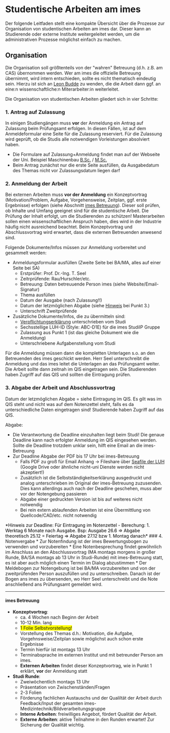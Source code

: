 # Studentische Arbeiten am imes 
Der folgende Leitfaden stellt eine kompakte Übersicht über die Prozesse zur Organisation von studentischen Arbeiten am imes dar. Dieser kann an Studierende oder externe Institute weitergeleitet werden, um die administrativen Prozesse möglichst einfach zu machen. 
## Organisation 

Die Organisation soll größtenteils von der "wahren" Betreuung (d.h. z.B. am CAS) übernommen werden. Wer am imes die offizielle Betreuung übernimmt, wird intern entschieden, sollte es nicht thematisch eindeutig sein. 
Hierzu ist sich an [Leon Budde](mailto:leon.budde@imes.uni-hannover.de) zu wenden, die die Arbeit dann ggf. an eine:n wissenschaftliche:n Miterarbeiter:in weiterleitet.

Die Organisation von studentischen Arbeiten gliedert sich in vier Schritte: 

### 1. Antrag auf Zulassung
In einigen Studiengängen muss **vor** der Anmeldung ein Antrag auf Zulassung beim Prüfungsamt erfolgen. In diesen Fällen, ist auf dem Anmeldeformular eine Seite für die Zulassung reserviert. Für die Zulassung wird geprüft, ob die Studis alle notwendigen Vorleistungen absolviert haben. 

  * Die Formulare auf Zulassung+Anmeldung findet man auf der Webseite der Uni. Beispiel Maschinenbau [B.Sc.](https://www.uni-hannover.de/de/studium/im-studium/pruefungsinfos-fachberatung/maschinenbau-bsc/formulare/) / [M.Sc.](https://www.uni-hannover.de/de/studium/im-studium/pruefungsinfos-fachberatung/maschinenbau-msc/formulare/)
  * Beim Antrag zunächst nur die erste Seite ausfüllen, da Ausgabedatum des Themas nicht vor Zulassungsdatum liegen darf

### 2. Anmeldung der Arbeit

  Bei externen Arbeiten muss **vor der Anmeldung** ein Konzeptvortrag (Motivation/Problem, Aufgabe, Vorgehensweise, Zeitplan, ggf. erste Ergebnisse) erfolgen (siehe Abschnitt [imes Betreuung](#imes-betreuung)).
Dieser soll prüfen, ob Inhalte und Umfang geeignet sind für die studentische Arbeit.
Die Prüfung der Inhalt erfolgt, um die Studierenden zu schützen!
Masterarbeiten sollen einen wissenschaftlichen Anspruch haben, dies wird in der Industrie häufig nicht ausreichend beachtet. 
Beim Konzeptvortrag und Abschlussvortrag wird erwartet, dass die externen Betreuenden anwesend sind.


Folgende Dokumente/Infos müssen zur Anmeldung vorbereitet und gesammelt werden:

   * Anmeldungsformular ausfüllen (Zweite Seite bei BA/MA, alles auf einer Seite bei SA)
       * Erstprüfer: Prof. Dr.-Ing. T. Seel
       * Zeitrprüfende: Rau/Hurschler/etc.
       * Betreuung: Daten betreuuende Person imes (siehe Website/Email-Signatur)
       * Thema ausfüllen
       * Datum der Ausgabe (nach Zulassung!!)
       * Datum der letzmöglichen Abgabe (siehe [Hinweis](#hinweis) bei Punkt 3.)
       * Unterschrift Zweitprüfende
   * Zusätzliche Dokumente/Infos, die zu übermitteln sind:
       * [Verpflichtungserklärung](Verpflichtungserklaerung_Vorlage.pdf) unterschrieben vom Studi
       * Sechsstellige LUH-ID (Style: ABC-D1E) für die imes StudiIP Gruppe
       * Zulassung aus Punkt 1 (ist das gleiche Dokument wie die Anmeldung)
       * Unterschriebene Aufgabenstellung vom Studi


Für die Anmeldung müssen dann die kompletten Unterlagen s.o. an den Betreuenden des imes geschickt werden. Herr Seel unterschreibt die Anmeldung und das imes leitet die Unterlagen an das Prüfungsamt weiter. Die Arbeit sollte dann zeitnah im QIS eingetragen sein. Die Studierenden haben Zugriff auf das QIS und sollten die Eintragung prüfen.


### 3. Abgabe der Arbeit und Abschlussvortrag
Datum der letzmöglichen Abgabe = siehe Eintragung im QIS. Es gilt was im QIS steht und nicht was auf dem Notenzettel steht, falls es da unterschiedliche Daten eingetragen sind! Studierende haben Zugriff auf das QIS.

Abgabe:

* Die Verantwortung die Deadline einzuhalten liegt beim Studi! Die genaue Deadline kann nach erfolgter Anmeldung im QIS eingesehen werden. Sollte die Deadline trotzdem unklar sein, hilft eine Email an die imes-Betreuung
* Zur Deadline Abgabe der PDF bis 17 Uhr bei imes-Betreuung
    - Falls PDF zu groß für Email Anhang -> Fileshare über [Seafile der LUH](https://seafile.cloud.uni-hannover.de/) (Google Drive oder ähnliche nicht-uni Dienste werden nicht akzeptiert!)
  - Zusätzlich ist die Selbstständigkeitserklärung ausgedruckt und analog unterschrieben im Original der imes-Betreuung zuzusenden. Dies kann allerdings auch nach der Deadline geschehen, muss aber vor der Notengebung passieren
  - Abgabe einer gedruckten Version ist bis auf weiteres nicht notwendig
  - Bei rein extern ablaufenden Arbeiten ist eine Übermittlung von Quellcode/CAD/etc. nicht notwendig

<a name="hinweis" style="color:black">
*Hinweis zur Deadline: Für Eintragung im Notenzettel - Berechung: 1. Werktag 6 Monate nach Ausgabe. Bsp: Ausgabe 26.6 => Abgabe theoretisch 25.12 = Feiertag => Abgabe 27.12 bzw 1. Montag danach*
</a>
### 4. Notenvergabe
  * Zur Notenfindung ist der imes Bewertungsbogen zu verwenden und vorzubereiten
  * Eine Notenbesprechung findet gewöhnlich im Anschluss an den Abschlussvortrag (MA montags morgens in großer Runde, BA/SA montags ab 13 Uhr in Studi-Runde) mit imes-Betreuung statt, es ist aber auch möglich einen Termin im Dialog abzustimmen
  * Der Meldebogen zur Notengebung ist bei BA/MA vorzubereiten und von der zweitprüfenden Person auszufüllen und zu unterschreiben. Danach ist der Bogen ans imes zu übersenden, wo Herr Seel unterschreibt und die Note anschließend ans Prüfungsamt gemeldet wird. 


-------------------------

#### imes Betreuung

  * **Konzeptvortrag**:
  	* ca. 4 Wochen nach Beginn der Arbeit
  	* 10-12 Min. lang
  	* <span style="background-color: #FFFF00"> 1 Folie  Selbstvorstellung! </span>
  	* Vorstellung des Themas d.h.: Motivation, die Aufgabe, Vorgehnsweise/Zeitplan sowie möglichst auch schon erste Ergebnisse
  	* Termin hierfür ist montags 13 Uhr 
  	* Terminabsprache im externen Institut und mit betreunder Person am imes. 
  	* **Externen Arbeiten** findet dieser Konzeptvortrag, wie in Punkt 1 erklärt, **vor** der Anmeldung statt
  * **Studi Runde**:
  	* Zweiwöchentlich montags 13 Uhr
  	* Präsentation von Zwischenständen/Fragen
  	* 2-3 Folien
  	* Förderung fachlichen Austauschs und der Qualiltät der Arbeit durch Feedback/Input der gesamten imes-Medizintechnik/Bildverarbeitungsgruppe
  	* **Interne Arbeiten**: freiwilliges Angebot, fördert Qualität der Arbeit. 
  	* **Externe Arbeiten**: aktive Teilnahme in den Runden erwartet! Zur Sicherung der Qualität wichtig. 


